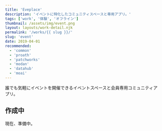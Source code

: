 ```yaml
---
title: 'Eveplace'
description: 'イベントに特化したコミュニティスペースと専用アプリ。'
tags: ['work', '体験', 'オフライン']
thumbnail: /assets/img/event.png
layout: layouts/work-detail.njk
permalink: '/works/{{ slug }}/'
slug: 'event'
date: 2019-04-01
recommended:
  - 'common'
  - 'proath'
  - 'patchworks'
  - 'modan'
  - 'datahub'
  - 'moai'
---
```


誰でも気軽にイベントを開催できるイベントスペースと会員専用コミュニティアプリ。

## 作成中

現在、準備中。

